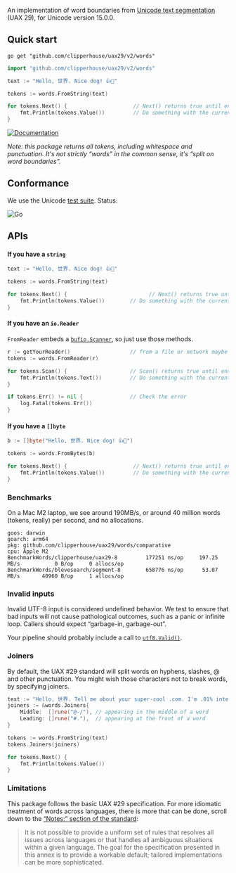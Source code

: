 An implementation of word boundaries from [Unicode text segmentation](https://unicode.org/reports/tr29/#Word_Boundaries) (UAX 29), for Unicode version 15.0.0.

## Quick start

```
go get "github.com/clipperhouse/uax29/v2/words"
```

```go
import "github.com/clipperhouse/uax29/v2/words"

text := "Hello, 世界. Nice dog! 👍🐶"

tokens := words.FromString(text)

for tokens.Next() {                     // Next() returns true until end of data or error
	fmt.Println(tokens.Value())         // Do something with the current token
}
```

[![Documentation](https://pkg.go.dev/badge/github.com/clipperhouse/uax29/v2/words.svg)](https://pkg.go.dev/github.com/clipperhouse/uax29/v2/words)

_Note: this package returns all tokens, including whitespace and punctuation. It's not strictly “words” in the common sense, it's “split on word boundaries”._

## Conformance

We use the Unicode [test suite](https://unicode.org/reports/tr41/tr41-26.html#Tests29). Status:

![Go](https://github.com/clipperhouse/uax29/actions/workflows/gotest.yml/badge.svg)

## APIs

#### If you have a `string`

```go
text := "Hello, 世界. Nice dog! 👍🐶"

tokens := words.FromString(text)

for tokens.Next() {                          // Next() returns true until end of data
	fmt.Println(tokens.Value())        // Do something with the current word
}
```

#### If you have an `io.Reader`

`FromReader` embeds a [`bufio.Scanner`](https://pkg.go.dev/bufio#Scanner), so just use those methods.

```go
r := getYourReader()                   // from a file or network maybe
tokens := words.FromReader(r)

for tokens.Scan() {                    // Scan() returns true until end of data or error
	fmt.Println(tokens.Text())         // Do something with the current word
}

if tokens.Err() != nil {               // Check the error
	log.Fatal(tokens.Err())
}
```

#### If you have a `[]byte`

```go
b := []byte("Hello, 世界. Nice dog! 👍🐶")

tokens := words.FromBytes(b)

for tokens.Next() {                     // Next() returns true until end of data
	fmt.Println(tokens.Value())         // Do something with the current word
}
```

### Benchmarks

On a Mac M2 laptop, we see around 190MB/s, or around 40 million words (tokens, really) per second, and no allocations.

```
goos: darwin
goarch: arm64
pkg: github.com/clipperhouse/uax29/words/comparative
cpu: Apple M2
BenchmarkWords/clipperhouse/uax29-8    	    177251 ns/op	 197.25 MB/s	       0 B/op     0 allocs/op
BenchmarkWords/blevesearch/segment-8   	    658776 ns/op	  53.07 MB/s	   40960 B/op     1 allocs/op
```

### Invalid inputs

Invalid UTF-8 input is considered undefined behavior. We test to ensure that bad inputs will not cause pathological outcomes, such as a panic or infinite loop. Callers should expect “garbage-in, garbage-out”.

Your pipeline should probably include a call to [`utf8.Valid()`](https://pkg.go.dev/unicode/utf8#Valid).

### Joiners

By default, the UAX #29 standard will split words on hyphens, slashes, @ and other punctuation. You might wish those characters not to break words, by specifying joiners.

```go
text := "Hello, 世界. Tell me about your super-cool .com. I'm .01% interested and 3/4 of a mile away. Email me at foo@example.biz. #winning"
joiners := &words.Joiners{
	Middle:  []rune("@-/"), // appearing in the middle of a word
	Leading: []rune("#."),  // appearing at the front of a word
}

tokens := words.FromString(text)
tokens.Joiners(joiners)

for tokens.Next() {
	fmt.Println(tokens.Value())
}
```

### Limitations

This package follows the basic UAX #29 specification. For more idiomatic treatment of words across languages, there is more that can be done, scroll down to the [“Notes:” section of the standard](https://unicode.org/reports/tr29/#Word_Boundary_Rules):

> It is not possible to provide a uniform set of rules that resolves all issues across languages or that handles all ambiguous situations within a given language. The goal for the specification presented in this annex is to provide a workable default; tailored implementations can be more sophisticated.

